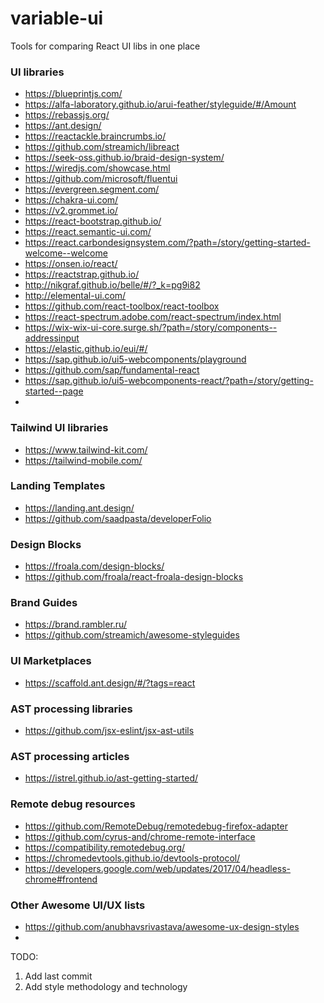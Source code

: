 # variable-ui

Tools for comparing React UI libs in one place



### UI libraries

- https://blueprintjs.com/
- https://alfa-laboratory.github.io/arui-feather/styleguide/#/Amount
- https://rebassjs.org/
- https://ant.design/
- https://reactackle.braincrumbs.io/
- https://github.com/streamich/libreact
- https://seek-oss.github.io/braid-design-system/
- https://wiredjs.com/showcase.html
- https://github.com/microsoft/fluentui
- https://evergreen.segment.com/
- https://chakra-ui.com/
- https://v2.grommet.io/
- https://react-bootstrap.github.io/
- https://react.semantic-ui.com/
- https://react.carbondesignsystem.com/?path=/story/getting-started-welcome--welcome
- https://onsen.io/react/
- https://reactstrap.github.io/
- http://nikgraf.github.io/belle/#/?_k=pg9i82
- http://elemental-ui.com/
- https://github.com/react-toolbox/react-toolbox
- https://react-spectrum.adobe.com/react-spectrum/index.html
- https://wix-wix-ui-core.surge.sh/?path=/story/components--addressinput
- https://elastic.github.io/eui/#/
- https://sap.github.io/ui5-webcomponents/playground
- https://github.com/sap/fundamental-react
- https://sap.github.io/ui5-webcomponents-react/?path=/story/getting-started--page
- 



### Tailwind UI libraries

- https://www.tailwind-kit.com/
- https://tailwind-mobile.com/


### Landing Templates

- https://landing.ant.design/
- https://github.com/saadpasta/developerFolio


### Design Blocks

- https://froala.com/design-blocks/
- https://github.com/froala/react-froala-design-blocks


### Brand Guides

- https://brand.rambler.ru/
- https://github.com/streamich/awesome-styleguides

### UI Marketplaces

- https://scaffold.ant.design/#/?tags=react


### AST processing libraries
- https://github.com/jsx-eslint/jsx-ast-utils


### AST processing articles

- https://istrel.github.io/ast-getting-started/


### Remote debug resources

- https://github.com/RemoteDebug/remotedebug-firefox-adapter
- https://github.com/cyrus-and/chrome-remote-interface
- https://compatibility.remotedebug.org/
- https://chromedevtools.github.io/devtools-protocol/
- https://developers.google.com/web/updates/2017/04/headless-chrome#frontend


### Other Awesome UI/UX lists
- https://github.com/anubhavsrivastava/awesome-ux-design-styles
- 

TODO:
1. Add last commit
2. Add style methodology and technology
